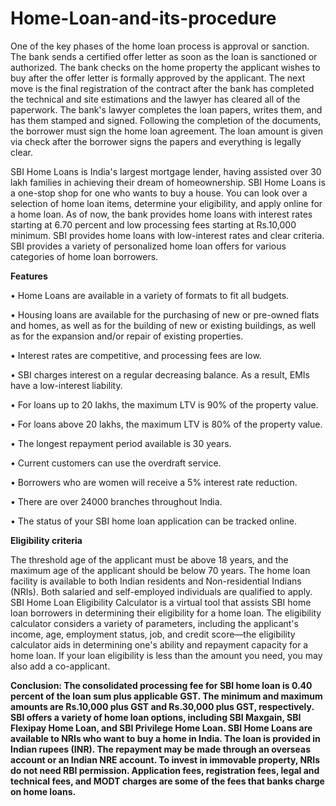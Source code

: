 # Home-Loan-and-its-procedure
One of the key phases of the home loan process is approval or sanction. The bank sends a certified offer letter as soon as the loan is sanctioned or authorized. The bank checks on the home property the applicant wishes to buy after the offer letter is formally approved by the applicant. The next move is the final registration of the contract after the bank has completed the technical and site estimations and the lawyer has cleared all of the paperwork. The bank's lawyer completes the loan papers, writes them, and has them stamped and signed. Following the completion of the documents, the borrower must sign the home loan agreement. The loan amount is given via check after the borrower signs the papers and everything is legally clear.

SBI Home Loans is India's largest mortgage lender, having assisted over 30 lakh families in achieving their dream of homeownership. SBI Home Loans is a one-stop shop for one who wants to buy a house. You can look over a selection of home loan items, determine your eligibility, and apply online for a home loan. As of now, the bank provides home loans with interest rates starting at 6.70 percent and low processing fees starting at Rs.10,000 minimum. SBI provides home loans with low-interest rates and clear criteria. SBI provides a variety of personalized home loan offers for various categories of home loan borrowers. 

<b>Features</b>

•	Home Loans are available in a variety of formats to fit all budgets.

•	Housing loans are available for the purchasing of new or pre-owned flats and homes, as well as for the building of new or existing buildings, as well as for the expansion and/or repair of existing properties.

•	Interest rates are competitive, and processing fees are low.

•	SBI charges interest on a regular decreasing balance. As a result, EMIs have a low-interest liability.

•	For loans up to 20 lakhs, the maximum LTV is 90% of the property value.

•	For loans above 20 lakhs, the maximum LTV is 80% of the property value.

•	The longest repayment period available is 30 years.

•	Current customers can use the overdraft service.

•	Borrowers who are women will receive a 5% interest rate reduction.

•	There are over 24000 branches throughout India.

•	The status of your SBI home loan application can be tracked online.


<b>Eligibility criteria</b>

The threshold age of the applicant must be above 18 years, and the maximum age of the applicant should be below 70 years. The home loan facility is available to both Indian residents and Non-residential Indians (NRIs). Both salaried and self-employed individuals are qualified to apply. SBI Home Loan Eligibility Calculator is a virtual tool that assists SBI home loan borrowers in determining their eligibility for a home loan. The eligibility calculator considers a variety of parameters, including the applicant's income, age, employment status, job, and credit score—the eligibility calculator aids in determining one's ability and repayment capacity for a home loan. If your loan eligibility is less than the amount you need, you may also add a co-applicant.

<b>Conclusion:<b/> The consolidated processing fee for SBI home loan is 0.40 percent of the loan sum plus applicable GST. The minimum and maximum amounts are Rs.10,000 plus GST and Rs.30,000 plus GST, respectively. SBI offers a variety of home loan options, including SBI Maxgain, SBI Flexipay Home Loan, and SBI Privilege Home Loan. SBI Home Loans are available to NRIs who want to buy a home in India. The loan is provided in Indian rupees (INR). The repayment may be made through an overseas account or an Indian NRE account. To invest in immovable property, NRIs do not need RBI permission. Application fees, registration fees, legal and technical fees, and MODT charges are some of the fees that banks charge on home loans.
